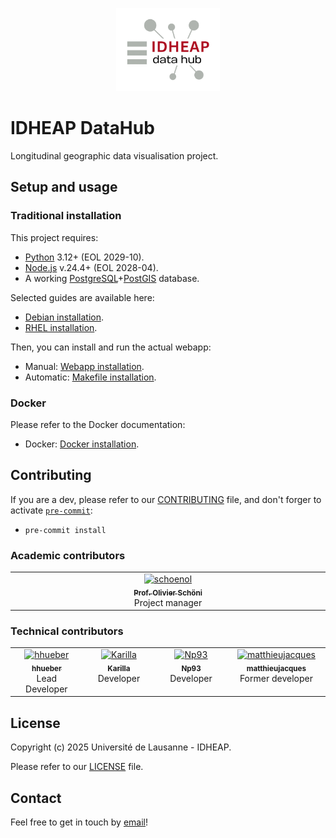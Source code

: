 <p align="center">
   <img src="./docs/img/idheap-dh.png" alt="idheap-dh.png" width="33%" />
</p>

# IDHEAP DataHub

Longitudinal geographic data visualisation project.

## Setup and usage

### Traditional installation

This project requires:
- [Python](https://www.python.org/) 3.12+ (EOL 2029-10).
- [Node.js](https://nodejs.org/) v.24.4+ (EOL 2028-04).
- A working [PostgreSQL](https://www.postgresql.org/)+[PostGIS](https://postgis.net/) database.

Selected guides are available here:
- [Debian installation](./docs/debian_install.md).
- [RHEL installation](./docs/rhel_install.md).

Then, you can install and run the actual webapp:
- Manual: [Webapp installation](./docs/webapp_install.md).
- Automatic: [Makefile installation](./docs/makefile_install.md).

### Docker

Please refer to the Docker documentation:
- Docker: [Docker installation](./docs/docker_install.md).

## Contributing

If you are a dev, please refer to our [CONTRIBUTING](CONTRIBUTING.md) file, and don't forger to activate [`pre-commit`](https://pre-commit.com/):
- `pre-commit install`

### Academic contributors

<table align="center">
  <tbody>
    <tr>
      <td align="center" valign="top" width="14.28%"><a href="https://www.unil.ch/idheap/fr/home/menuinst/unitescompetences/Economie-urbaine.html"><img src="https://avatars.githubusercontent.com/u/88168505" width="100px;" alt="schoenol"/><br /><sub><b>Prof. Olivier Schöni</b></sub></a><br />Project manager</td>
    </tr>
  </tbody>
</table>

### Technical contributors

<table align="center">
  <tbody>
    <tr>
      <td align="center" valign="top" width="14.28%"><a href="https://github.unil.ch/hhueber/"><img src="https://avatars.githubusercontent.com/u/219822042" width="100px;" alt="hhueber"/><br /><sub><b>hhueber</b></sub></a><br />Lead Developer</td>
      <td align="center" valign="top" width="14.28%"><a href="https://github.unil.ch/Karilla/"><img src="https://avatars.githubusercontent.com/u/45608439" width="100px;" alt="Karilla"/><br /><sub><b>Karilla</b></sub></a><br />Developer</td>
      <td align="center" valign="top" width="14.28%"><a href="https://github.unil.ch/Np93/"><img src="https://avatars.githubusercontent.com/u/101202172" width="100px;" alt="Np93"/><br /><sub><b>Np93</b></sub></a><br />Developer</td>
      <td align="center" valign="top" width="14.28%"><a href="https://github.unil.ch/matthieujacques/"><img src="https://avatars.githubusercontent.com/u/84565098" width="100px;" alt="matthieujacques"/><br /><sub><b>matthieujacques</b></sub></a><br />Former developer</td>
    </tr>
  </tbody>
</table>

## License

Copyright (c) 2025 Université de Lausanne - IDHEAP.

Please refer to our [LICENSE](./LICENSE.md) file.

## Contact

Feel free to get in touch by [email](mailto:helpdesk@unil.ch?subject=%5BDCSR%2C%20FDCA%2C%20DataHub%5D%20I%20want%20to%20get%20in%20touch!)!

